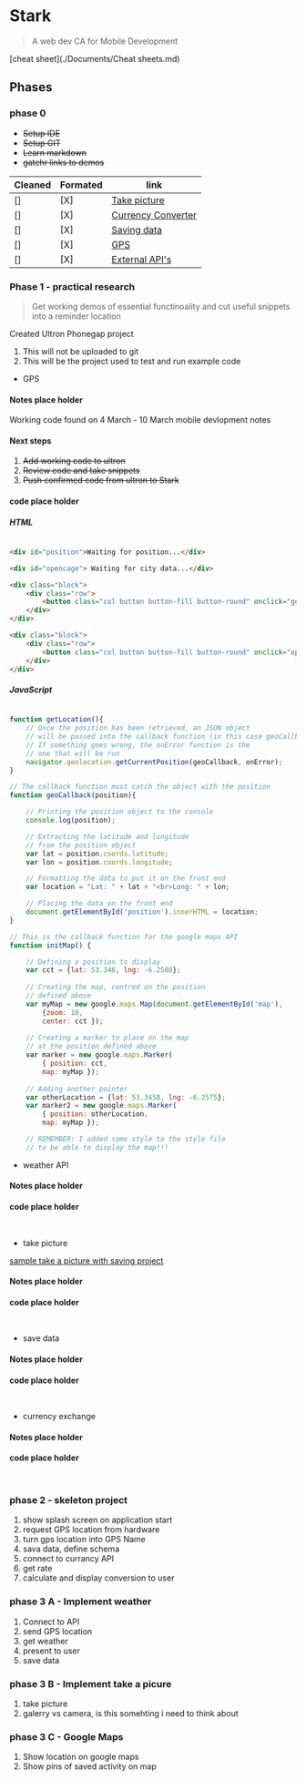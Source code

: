 # Stark

> A web dev CA for Mobile Development

[cheat sheet](./Documents/Cheat sheets.md)


## Phases 

### phase 0

- ~~Setup IDE~~ 
- ~~Setup GIT~~
- ~~Learn markdown~~ 
- ~~gatehr links to demos~~

Cleaned | Formated | link |
| --- | --- | --- |
|    []|    [X]| [ Take picture ](./Documents/Picture.md) |
|    []|     [X]| [ Currency Converter ](./Documents/Currencyconverter.md) |
|    []|     [X]| [ Saving data ](./Documents/Savingdata.md) |
|    []|     [X]| [ GPS  ](./Documents/GPS.md) |
|    []|     [X]| [ External API's ](./Documents/ExternalAPI.md) |


### Phase 1 - practical research 

> Get working demos of essential functinoality and cut useful snippets into a reminder location

Created Ultron Phonegap project 

1. This will not be uploaded to git 
2. This will be the project used to test and run example code

- GPS
#### Notes place holder 
Working code found on 4 March - 10 March mobile devlopment notes

#### Next steps

1. ~~Add working code to ultron~~
2. ~~Review code and take snippets~~
3. ~~Push confirmed code from ultron to Stark~~



#### code place holder 
##### HTML
```html

<div id="position">Waiting for position...</div>

<div id="opencage"> Waiting for city data...</div>

<div class="block">
    <div class="row">
        <button class="col button button-fill button-round" onclick="getLocation()"> tell me where you are!</button>
    </div>
</div>

<div class="block">
    <div class="row">
        <button class="col button button-fill button-round" onclick="openCage()"> City / Country </button>
    </div>
</div>                                         
```

##### JavaScript

```javascript 

function getLocation(){
    // Once the position has been retrieved, an JSON object
    // will be passed into the callback function (in this case geoCallback)
    // If something goes wrong, the onError function is the 
    // one that will be run
    navigator.geolocation.getCurrentPosition(geoCallback, onError);
}

// The callback function must catch the object with the position
function geoCallback(position){

    // Printing the position object to the console
    console.log(position);

    // Extracting the latitude and longitude
    // from the position object
    var lat = position.coords.latitude;
    var lon = position.coords.longitude;

    // Formatting the data to put it on the front end
    var location = "Lat: " + lat + "<br>Long: " + lon;

    // Placing the data on the front end
    document.getElementById('position').innerHTML = location;
}

// This is the callback function for the google maps API
function initMap() {

    // Defining a position to display
    var cct = {lat: 53.346, lng: -6.2588};
    
    // Creating the map, centred on the position 
    // defined above
    var myMap = new google.maps.Map(document.getElementById('map'),
        {zoom: 18,
        center: cct });
    
    // Creating a marker to place on the map
    // at the position defined above
    var marker = new google.maps.Marker(
        { position: cct,
        map: myMap });
    
    // Adding another pointer
    var otherLocation = {lat: 53.3458, lng: -6.2575};
    var marker2 = new google.maps.Marker(
        { position: otherLocation,
        map: myMap });

    // REMEMBER: I added some style to the style file
    // to be able to display the map!!!

```



- weather API 
#### Notes place holder 

#### code place holder 
```


```
- take picture 

[sample take a picture with saving project](https://github.com/apontejaj/Framework2) 
#### Notes place holder 

#### code place holder 
```


```
- save data 
#### Notes place holder 

#### code place holder 
```


```
- currency exchange 
#### Notes place holder 

#### code place holder 
```


```

### phase 2 - skeleton project 

1. show splash screen on application start 
2. request GPS location from hardware 
3. turn gps location into GPS Name 
4. sava data, define schema
5. connect to currancy API 
6. get rate 
7. calculate and display conversion to user 

### phase 3 A - Implement weather 
1. Connect to API 
2. send GPS location 
3. get weather 
4. present to user 
5. save data

### phase 3 B - Implement take a picure

1. take picture 
2. galerry vs camera, is this  somehting i need to think about 

### phase 3 C - Google Maps

1. Show location on google maps
2. Show pins of saved activity on map



